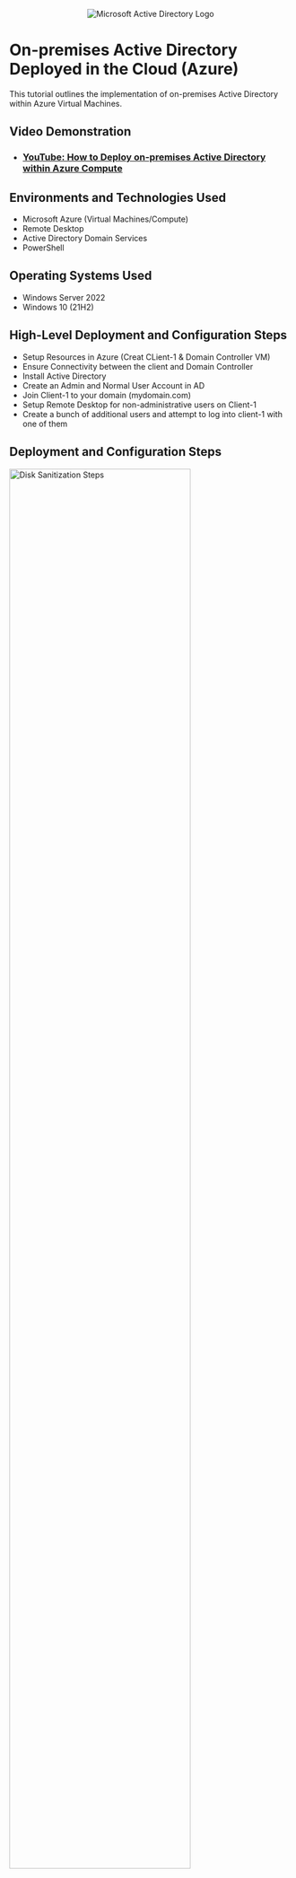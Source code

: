 <p align="center">
<img src="https://i.imgur.com/pU5A58S.png" alt="Microsoft Active Directory Logo"/>
</p>

<h1>On-premises Active Directory Deployed in the Cloud (Azure)</h1>
This tutorial outlines the implementation of on-premises Active Directory within Azure Virtual Machines.<br />


<h2>Video Demonstration</h2>

- ### [YouTube: How to Deploy on-premises Active Directory within Azure Compute](https://www.youtube.com)

<h2>Environments and Technologies Used</h2>

- Microsoft Azure (Virtual Machines/Compute)
- Remote Desktop
- Active Directory Domain Services
- PowerShell

<h2>Operating Systems Used </h2>

- Windows Server 2022
- Windows 10 (21H2)

<h2>High-Level Deployment and Configuration Steps</h2>

- Setup Resources in Azure (Creat CLient-1 & Domain Controller VM)
- Ensure Connectivity between the client and Domain Controller
- Install Active Directory
- Create an Admin and Normal User Account in AD
- Join Client-1 to your domain (mydomain.com)
- Setup Remote Desktop for non-administrative users on Client-1
- Create a bunch of additional users and attempt to log into client-1 with one of them

<h2>Deployment and Configuration Steps</h2>

<p>
<img src="https://i.imgur.com/LZQN7mV.png" height="80%" width="80%" alt="Disk Sanitization Steps"/>
</p>
<p>
Resources Setup: 

Create the Domain Controller VM (Windows Server 2022) named “DC-1”

Create the Client VM (Windows 10) named “Client-1”. Use the same Resource Group and Vnet that was created for DC-1
</p>
<br />

<p>
<img src="https://i.imgur.com/upkLVBc.png" height="80%" width="80%" alt="Disk Sanitization Steps"/>
</p>
<p>
Resources Setup Continued: 

Set (DC-1)Domain Controller’s NIC Private IP address to be static. 
</p>
<br />

<p>
<img src="https://i.imgur.com/Qiq841l.png" height="80%" width="80%" alt="Disk Sanitization Steps"/>
</p>
<p>
Ensuring Connectivity between client and active directory:

Login to Client-1 with Remote Desktop and ping DC-1’s private IP address with ping -t <ip address> (perpetual ping)
</p>
<br />

<p>
<img src="https://i.imgur.com/UlOPMmw.png" height="80%" width="80%" alt="Disk Sanitization Steps"/>
</p>
<p>
Ensuring Connectivity Continued:

Login to the Domain Controller and enable ICMPv4 in on the local windows Firewall

Check back at Client-1 to see the ping succeed
</p>
<br />

<p>
<img src="https://i.imgur.com/2qbDSwJ.png" height="80%" width="80%" alt="Disk Sanitization Steps"/>
</p>
<p>
Install Active Directory:

Login to DC-1 and install Active Directory Domain Services
</p>
<br />

<p>
<img src="https://i.imgur.com/PhKFJcZ.png" height="80%" width="80%" alt="Disk Sanitization Steps"/>
</p>
<p>
Promote as a DC: Setup a new forest as activedirectory.com (can be anything, just remember what it is)
</p>
<br />

<p>
<img src="https://i.imgur.com/V8pDQUX.png" height="80%" width="80%" alt="Disk Sanitization Steps"/>
</p>
<p>
Restart and then log back into DC-1 as user: activedirectory.com\labuser

In Active Directory Users and Computers (ADUC), create an Organizational Unit (OU) called “_EMPLOYEES”

Create a new OU named “_ADMINS”

Create a new employee named “Jane Doe” (same password) with the username of “jane_admin”
</p>
<br />

<p>
<img src="https://i.imgur.com/pMOJSH0.png" height="80%" width="80%" alt="Disk Sanitization Steps"/>
</p>
<p>
Add jane_admin to the “Domain Admins” Security Group

Log out/close the Remote Desktop connection to DC-1 and log back in as “activedirectory.com\jane_admin”

User jane_admin as your admin account from now on.
</p>
<br />

<p>
<img src="https://i.imgur.com/rMedkWL.png" height="80%" width="80%" alt="Disk Sanitization Steps"/>
</p>
<p>
Join Client-1 to your domain (mydomain.com):

From the Azure Portal, set Client-1’s DNS settings to the DC’s Private IP address

From the Azure Portal, restart Client-1
</p>
<br />

<p>
<img src="https://i.imgur.com/Q31jBVO.png" height="80%" width="80%" alt="Disk Sanitization Steps"/>
</p>
<p>
Join Client-1 to your domain Continued:
  
Login to Client-1 (Remote Desktop) as the original local admin (labuser) and join it to the domain (computer will restart)

  Right click start menu -> Go to system -> Rename this PC (advanced)
</p>
<br />

<p>
<img src="https://i.imgur.com/k7zDFUo.png" height="80%" width="80%" alt="Disk Sanitization Steps"/>
</p>
<p>
Setup Remote Desktop for non-administrative users on Client-1:

Log into Client-1 as mydomain.com\jane_admin and open system properties

Click “Remote Desktop” then allow “domain users” access to remote desktop

You can now log into Client-1 as a normal, non-administrative user now
</p>
<br />

<p>
<img src="https://i.imgur.com/zZ3qKx1.png" height="80%" width="80%" alt="Disk Sanitization Steps"/>
</p>
<p>
Join Client-1 to your domain Continued:

Login to the Domain Controller (Remote Desktop) and verify Client-1 shows up in Active Directory Users and Computers (ADUC) inside the “Computers” container on the root of the domain

Create a new OU named “_CLIENTS” and drag Client-1 into there
</p>
<br />

<p>
<img src="https://i.imgur.com/LzcLOQ3.png" height="80%" width="80%" alt="Disk Sanitization Steps"/>
</p>
<p>
Login to DC-1 as jane_admin

Open PowerShell_ise as an administrator

Create a new File and paste the contents of the script to the right into it

Observe the the accounts being created in the "_EMPLOYEES" folder we created in ADUC
</p>
<br />

<p>
<img src="https://i.imgur.com/Hv1cglk.png" height="80%" width="80%" alt="Disk Sanitization Steps"/>
</p>
<p>
Select any random account and then attempt to log into Client-1 using their username. 
  
That's it, you have successfully set up an Active Directory system 
</p>
<br />
